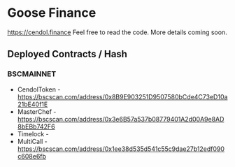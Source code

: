 # Goose Finance

https://cendol.finance Feel free to read the code. More details coming soon.

## Deployed Contracts / Hash

### BSCMAINNET

- CendolToken - https://bscscan.com/address/0x8B9E903251D9507580bCde4C73eD10a21bE40f1E
- MasterChef - https://bscscan.com/address/0x3e6B57a537b08779401A2d00A9e8AD8bEBb742F6
- Timelock - 
- MultiCall - https://bscscan.com/address/0x1ee38d535d541c55c9dae27b12edf090c608e6fb

